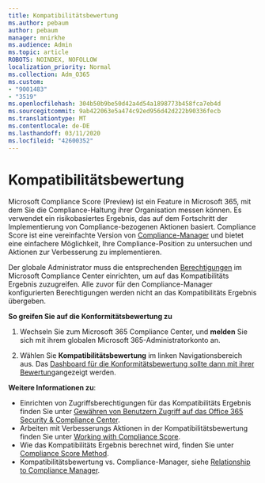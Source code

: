 ```yaml
---
title: Kompatibilitätsbewertung
ms.author: pebaum
author: pebaum
manager: mnirkhe
ms.audience: Admin
ms.topic: article
ROBOTS: NOINDEX, NOFOLLOW
localization_priority: Normal
ms.collection: Adm_O365
ms.custom:
- "9001483"
- "3519"
ms.openlocfilehash: 304b50b9be50d42a4d54a1898773b458fca7eb4d
ms.sourcegitcommit: 9ab422063e5a474c92ed956d42d222b90336fecb
ms.translationtype: MT
ms.contentlocale: de-DE
ms.lasthandoff: 03/11/2020
ms.locfileid: "42600352"
---
```

# <a name="compliance-score"></a>Kompatibilitätsbewertung

Microsoft Compliance Score (Preview) ist ein Feature in Microsoft 365, mit dem Sie die Compliance-Haltung ihrer Organisation messen können. Es verwendet ein risikobasiertes Ergebnis, das auf dem Fortschritt der Implementierung von Compliance-bezogenen Aktionen basiert.   Compliance Score ist eine vereinfachte Version von [Compliance-Manager](https://docs.microsoft.com/microsoft-365/compliance/compliance-manager-overview) und bietet eine einfachere Möglichkeit, Ihre Compliance-Position zu untersuchen und Aktionen zur Verbesserung zu implementieren. 

Der globale Administrator muss die entsprechenden [Berechtigungen](https://docs.microsoft.com/microsoft-365/security/office-365-security/permissions-in-the-security-and-compliance-center) im Microsoft Compliance Center einrichten, um auf das Kompatibilitäts Ergebnis zuzugreifen.  Alle zuvor für den Compliance-Manager konfigurierten Berechtigungen werden nicht an das Kompatibilitäts Ergebnis übergeben.

**So greifen Sie auf die Konformitätsbewertung zu**

1. Wechseln Sie zum Microsoft 365 Compliance Center, und **melden** Sie sich mit ihrem globalen Microsoft 365-Administratorkonto an.

2. Wählen Sie **Kompatibilitätsbewertung** im linken Navigationsbereich aus. Das [Dashboard für die Konformitätsbewertung sollte dann mit ihrer Bewertung](https://docs.microsoft.com/microsoft-365/compliance/compliance-score-setup#understand-the-compliance-score-dashboard)angezeigt werden.
 

**Weitere Informationen zu**:

- Einrichten von Zugriffsberechtigungen für das Kompatibilitäts Ergebnis finden Sie unter [Gewähren von Benutzern Zugriff auf das Office 365 Security & Compliance Center](https://docs.microsoft.com/microsoft-365/security/office-365-security/grant-access-to-the-security-and-compliance-center).
- Arbeiten mit Verbesserungs Aktionen in der Kompatibilitätsbewertung finden Sie unter [Working with Compliance Score](https://docs.microsoft.com/microsoft-365/compliance/working-with-compliance-score).
- Wie das Kompatibilitäts Ergebnis berechnet wird, finden Sie unter [Compliance Score Method](https://docs.microsoft.com/microsoft-365/compliance/compliance-score-methodology).
- Kompatibilitätsbewertung vs. Compliance-Manager, siehe [Relationship to Compliance Manager](https://docs.microsoft.com/microsoft-365/compliance/compliance-score#relationship-to-compliance-manager).

